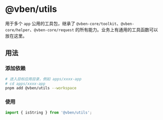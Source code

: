 # @vben/utils

用于多个 `app` 公用的工具包，继承了 `@vben-core/toolkit`、`@vben-core/helper`、`@vben-core/request` 的所有能力。业务上有通用的工具函数可以放在这里。

## 用法

### 添加依赖

```bash
# 进入目标应用目录，例如 apps/xxxx-app
# cd apps/xxxx-app
pnpm add @vben/utils --workspace
```

### 使用

```ts
import { isString } from '@vben/utils';
```
